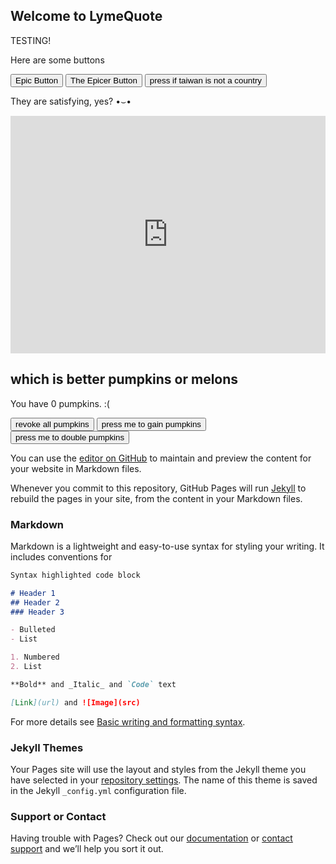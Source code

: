 ## Welcome to LymeQuote

<div>TESTING!</div>
<p>Here are some buttons</p>
<button type="button" onclick="alert('hello world')">Epic Button</button>
<button type="button" onclick="alert('pinged lmao')">The Epicer Button</button>
<button type="button" onclick="alert('+1000000 social credit points (>◡◔✿)')">press if taiwan is not a country</button>
<p>They are satisfying, yes? •⌣•</p>
<iframe src="https://open.spotify.com/embed/playlist/2WfC5KQcT1w9U1BwcZ2vis?utm_source=generator" width="100%" height="380" frameBorder="0" allowfullscreen="" allow="autoplay; clipboard-write; encrypted-media; fullscreen; picture-in-picture"></iframe>
<h2>which is better pumpkins or melons</h2>
<p id="pumpkin_counter">You have 0 pumpkins. :(</p>
<button type="button" onclick="setPumpkins(0)">revoke all pumpkins</button>
<button type="button" onclick="increasePumpkins(1)">press me to gain pumpkins</button>
<button type="button" onclick="multiplyPumpkins(2)">press me to double pumpkins</button>
<script>
var pumpkins = 0;
var happiness = ":";
function updatePumpkinHappiness() {
    happiness = ":";
    if (pumpkins == 0) {
        happiness = ":("
    }
    for (let i = 0; i < pumpkins; i++) {
        happiness = happiness + ")";
    }
    if (pumpkins == 69) {
        happiness = "ha";
    }
}
function updatePumpkinCounter() {
    if (pumpkins < 100000) {
        updatePumpkinHappiness();
    }
    pumpkinDirectObject = " pumpkins. ";
    if (pumpkins == 1) {
        pumpkinDirectObject = " pumpkin. ";
    }
    document.getElementById("pumpkin_counter").innerHTML = "You have " + pumpkins + pumpkinDirectObject + happiness;
}
function setPumpkins(amount) {
    pumpkins = amount;
    updatePumpkinCounter();
}
function increasePumpkins(amount) {
    pumpkins += amount;
    updatePumpkinCounter();
}
function multiplyPumpkins(amount) {
    pumpkins *= amount;
    updatePumpkinCounter();
}
</script>

You can use the [editor on GitHub](https://github.com/aco4/LymeQuote/edit/gh-pages/index.md) to maintain and preview the content for your website in Markdown files.

Whenever you commit to this repository, GitHub Pages will run [Jekyll](https://jekyllrb.com/) to rebuild the pages in your site, from the content in your Markdown files.

### Markdown

Markdown is a lightweight and easy-to-use syntax for styling your writing. It includes conventions for

```markdown
Syntax highlighted code block

# Header 1
## Header 2
### Header 3

- Bulleted
- List

1. Numbered
2. List

**Bold** and _Italic_ and `Code` text

[Link](url) and ![Image](src)
```

For more details see [Basic writing and formatting syntax](https://docs.github.com/en/github/writing-on-github/getting-started-with-writing-and-formatting-on-github/basic-writing-and-formatting-syntax).

### Jekyll Themes

Your Pages site will use the layout and styles from the Jekyll theme you have selected in your [repository settings](https://github.com/aco4/LymeQuote/settings/pages). The name of this theme is saved in the Jekyll `_config.yml` configuration file.

### Support or Contact

Having trouble with Pages? Check out our [documentation](https://docs.github.com/categories/github-pages-basics/) or [contact support](https://support.github.com/contact) and we’ll help you sort it out.
